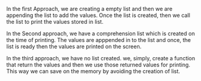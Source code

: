 In the first Approach, we are creating a empty list and then we are appending the list to add the values. Once the list is created, then we call the list to print the values stored in list.

In the Second approach, we have a comprehension list which is created on the time of printing. The values are apppended in to the list and once, the list is ready then the values are printed on the screen.

In the third approach, we have no list created. we, simply, create a function that return the values and then we use those returned values for printing. This way we can save on the memory by avoiding the creation of list.
